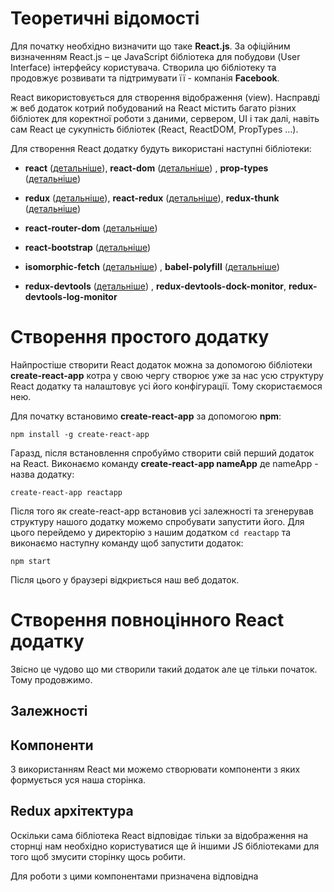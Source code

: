 # Теоретичні відомості
Для початку необхідно визначити що таке **React.js**. За офіційним визначенням React.js – це JavaScript бібліотека для побудови (User Interface) інтерфейсу користувача. Створила цю бібліотеку та продовжує розвивати та підтримувати її - компанія **Facebook**.

React використовується для створення відображення (view). Насправді ж веб додаток котрий побудований на React містить багато різних бібліотек для коректної роботи з даними, сервером, UI і так далі, навіть сам React це сукупність бібліотек (React, ReactDOM, PropTypes …).

Для створення React додатку будуть використані наступні бібліотеки:

- **react** ([детальніше](https://reactjs.org/)), **react-dom** ([детальніше](https://reactjs.org/docs/react-dom.html)) , **prop-types** ([детальніше](https://reactjs.org/docs/typechecking-with-proptypes.html))

- **redux** ([детальніше](https://redux.js.org/)), **react-redux** ([детальніше](https://redux.js.org/docs/faq/ReactRedux.html)), **redux-thunk** ([детальніше](https://www.npmjs.com/package/redux-thunk))

- **react-router-dom** ([детальніше](https://reacttraining.com/react-router/))

- **react-bootstrap** ([детальніше](https://react-bootstrap.github.io/))

- **isomorphic-fetch** ([детальніше](https://github.com/matthew-andrews/isomorphic-fetch)) , **babel-polyfill** ([детальніше](https://babeljs.io/docs/usage/polyfill/))

- **redux-devtools** ([детальніше](https://github.com/gaearon/redux-devtools)) , **redux-devtools-dock-monitor**, **redux-devtools-log-monitor**

# Створення простого додатку
Найпростіше створити React додаток можна за допомогою бібліотеки **create-react-app** котра у свою чергу створює уже за нас усю структуру React додатку та налаштовує усі його конфігурації. Тому скористаємося нею.

Для початку встановимо **create-react-app** за допомогою **npm**:

`npm install -g create-react-app`

Гаразд, після встановлення спробуймо створити свій перший додаток на React. Виконаємо команду **create-react-app nameApp** де nameApp - назва додатку:

`create-react-app reactapp`

Після того як create-react-app встановив усі залежності та згенерував структуру нашого додатку можемо спробувати запустити його. Для цього перейдемо у директорію з нашим додатком `cd reactapp` та виконаємо наступну команду щоб запустити додаток:

`npm start`

Після цього у браузері відкриється наш веб додаток.

# Створення повноцінного React додатку
Звісно це чудово що ми створили такий додаток але це тільки початок. Тому продовжимо.

## Залежності
## Компоненти
З використанням React ми можемо створювати компоненти з яких формується уся наша сторінка.
## Redux архітектура
Оскільки сама бібліотека React відповідає тільки за відображення на сторнці нам необхідно користуватися ще й іншими JS бібліотеками для того щоб змусити сторінку щось робити.

Для роботи з цими компонентами призначена відповідна 
